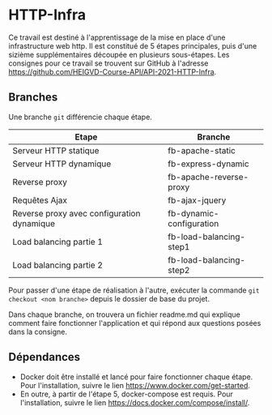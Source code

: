 # HTTP-Infra

Ce travail est destiné à l'apprentissage de la mise en place d'une infrastructure web http. Il est constitué de 5 étapes principales, puis d'une sizième supplémentaires découpée en plusieurs sous-étapes.
Les consignes pour ce travail se trouvent sur GitHub à l'adresse https://github.com/HEIGVD-Course-API/API-2021-HTTP-Infra.

## Branches
Une branche `git` différencie chaque étape.


| Etape                  | Branche |
| ---------------------- | ------- |
| Serveur HTTP statique  | fb-apache-static |
| Serveur HTTP dynamique | fb-express-dynamic |
| Reverse proxy          | fb-apache-reverse-proxy |
| Requêtes Ajax          |fb-ajax-jquery|
| Reverse proxy avec configuration dynamique | fb-dynamic-configuration
| Load balancing partie 1 | fb-load-balancing-step1 
| Load balancing partie 2 | fb-load-balancing-step2

Pour passer d'une étape de réalisation à l'autre, exécuter la commande `git checkout <nom branche>` depuis le dossier de base du projet.

Dans chaque branche, on trouvera un fichier readme.md qui explique comment faire fonctionner l'application et qui répond aux questions posées dans la consigne.

## Dépendances

- Docker doit être installé et lancé pour faire fonctionner chaque étape.
Pour l'installation, suivre le lien https://www.docker.com/get-started.
- En outre, à partir de l'étape 5, docker-compose est requis. Pour l'installation, suivre le lien https://docs.docker.com/compose/install/.